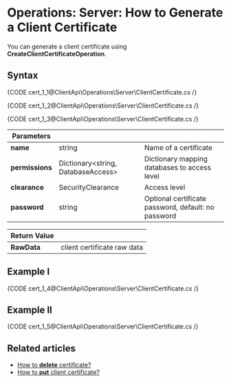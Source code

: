 # Operations: Server: How to Generate a Client Certificate

You can generate a client certificate using **CreateClientCertificateOperation**. 

## Syntax

{CODE cert_1_1@ClientApi\Operations\Server\ClientCertificate.cs /}

{CODE cert_1_2@ClientApi\Operations\Server\ClientCertificate.cs /}

{CODE cert_1_3@ClientApi\Operations\Server\ClientCertificate.cs /}

| Parameters | | |
| ------------- | ------------- | ----- |
| **name** | string | Name of a certificate |
| **permissions** | Dictionary&lt;string, DatabaseAccess&gt; | Dictionary mapping databases to access level |
| **clearance** | SecurityClearance | Access level |
| **password** | string | Optional certificate password, default: no password |

| Return Value | |
| ------------- | ----- |
| **RawData** | client certificate raw data |

## Example I

{CODE cert_1_4@ClientApi\Operations\Server\ClientCertificate.cs /}

## Example II

{CODE cert_1_5@ClientApi\Operations\Server\ClientCertificate.cs /}

## Related articles

- [How to **delete** certificate?](../../../../client-api/operations/server-wide/certificates/delete-certificate) 
- [How to **put** client certificate?](../../../../client-api/operations/server-wide/certificates/put-client-certificate) 
